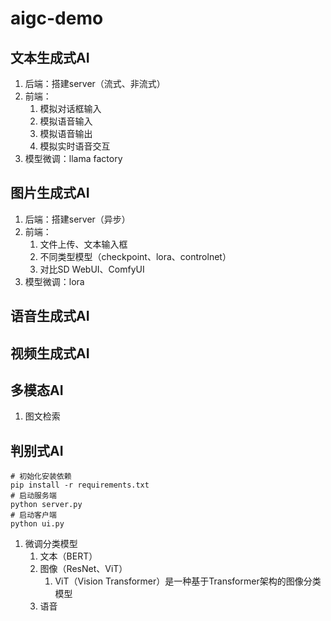 # aigc-demo

## 文本生成式AI
1. 后端：搭建server（流式、非流式）
2. 前端： 
   1. 模拟对话框输入
   2. 模拟语音输入
   3. 模拟语音输出
   4. 模拟实时语音交互
3. 模型微调：llama factory

## 图片生成式AI
1. 后端：搭建server（异步）
2. 前端： 
   1. 文件上传、文本输入框
   2. 不同类型模型（checkpoint、lora、controlnet）
   3. 对比SD WebUI、ComfyUI
3. 模型微调：lora


## 语音生成式AI


## 视频生成式AI

## 多模态AI
1. 图文检索

## 判别式AI
```shell
# 初始化安装依赖
pip install -r requirements.txt
# 启动服务端
python server.py
# 启动客户端
python ui.py
```

1. 微调分类模型
   1. 文本（BERT）
   2. 图像（ResNet、ViT）
      1. ViT（Vision Transformer）是一种基于Transformer架构的图像分类模型
   3. 语音

